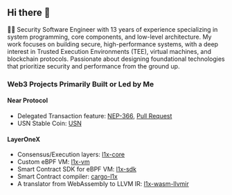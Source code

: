 ## Hi there 👋

👨‍💻 Security Software Engineer with 13 years of experience specializing in system programming, core components, and low-level architecture. My work focuses on building secure, high-performance systems, with a deep interest in Trusted Execution Environments (TEE), virtual machines, and blockchain protocols. Passionate about designing foundational technologies that prioritize security and performance from the ground up.

### Web3 Projects Primarily Built or Led by Me

#### Near Protocol
- Delegated Transaction feature:  [NEP-366](https://github.com/near/NEPs/blob/master/neps/nep-0366.md), [Pull Request](https://github.com/near/nearcore/pull/7497)
- USN Stable Coin: [USN](https://github.com/e-uleyskiy/usn)

#### LayerOneX
- Consensus/Execution layers: [l1x-core](https://github.com/e-uleyskiy/l1x-core)
- Custom eBPF VM: [l1x-vm](https://github.com/e-uleyskiy/l1x-core/tree/master/vm)
- Smart Contract SDK for eBPF VM: [l1x-sdk](https://github.com/e-uleyskiy/l1x-sdk)
- Smart Contract compiler: [cargo-l1x ](https://github.com/e-uleyskiy/cargo-l1x)
- A translator from WebAssembly to LLVM IR: [l1x-wasm-llvmir](https://github.com/e-uleyskiy/l1x-wasm-llvmir) 
<!--
**e-uleyskiy/e-uleyskiy** is a ✨ _special_ ✨ repository because its `README.md` (this file) appears on your GitHub profile.

Here are some ideas to get you started:

- 🔭 I’m currently working on ...
- 🌱 I’m currently learning ...
- 👯 I’m looking to collaborate on ...
- 🤔 I’m looking for help with ...
- 💬 Ask me about ...
- 📫 How to reach me: ...
- 😄 Pronouns: ...
- ⚡ Fun fact: ...
-->
